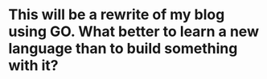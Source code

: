 # This will be a rewrite of my blog using GO. What better to learn a new language than to build something with it?


